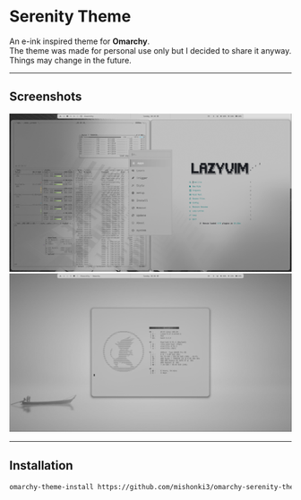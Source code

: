 # Serenity Theme

An e-ink inspired theme for **Omarchy**.  
The theme was made for personal use only but I decided to share it anyway. Things may change in the future.

---

## Screenshots

![Serenity preview 1](preview/preview1.png?v=2)
![Serenity preview 2](preview/preview2.png)


---

## Installation

```bash
omarchy-theme-install https://github.com/mishonki3/omarchy-serenity-theme.git
